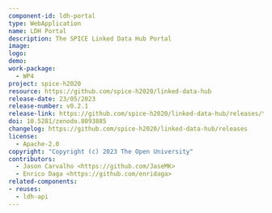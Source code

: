 ```yaml
---
component-id: ldh-portal
type: WebApplication
name: LDH Portal
description: The SPICE Linked Data Hub Portal
image:
logo:
demo:
work-package: 
  - WP4
project: spice-h2020
resource: https://github.com/spice-h2020/linked-data-hub
release-date: 23/05/2023
release-number: v0.2.1
release-link: https://github.com/spice-h2020/linked-data-hub/releases/tag/v0.2.1
doi: 10.5281/zenodo.8093885
changelog: https://github.com/spice-h2020/linked-data-hub/releases
license:
  - Apache-2.0
copyright: "Copyright (c) 2023 The Open University"
contributors:
  - Jason Carvalho <https://github.com/JaseMK>
  - Enrico Daga <https://github.com/enridaga>
related-components:
- reuses:
  - ldh-api
---
```

